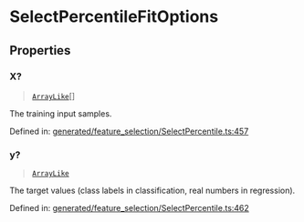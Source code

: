# SelectPercentileFitOptions

## Properties

### X?

> [`ArrayLike`](../types/ArrayLike.md)[]

The training input samples.

Defined in:  [generated/feature\_selection/SelectPercentile.ts:457](https://github.com/transitive-bullshit/scikit-learn-ts/blob/b59c1ff/packages/sklearn/src/generated/feature_selection/SelectPercentile.ts#L457)

### y?

> [`ArrayLike`](../types/ArrayLike.md)

The target values (class labels in classification, real numbers in regression).

Defined in:  [generated/feature\_selection/SelectPercentile.ts:462](https://github.com/transitive-bullshit/scikit-learn-ts/blob/b59c1ff/packages/sklearn/src/generated/feature_selection/SelectPercentile.ts#L462)
